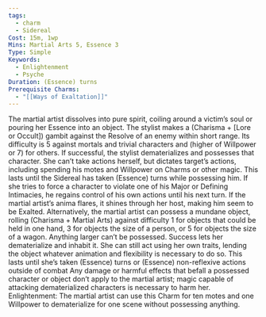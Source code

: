 ```yaml
---
tags:
  - charm
  - Sidereal
Cost: 15m, 1wp
Mins: Martial Arts 5, Essence 3
Type: Simple
Keywords:
  - Enlightenment
  - Psyche
Duration: (Essence) turns
Prerequisite Charms:
  - "[[Ways of Exaltation]]"
---
```

The martial artist dissolves into pure spirit, coiling around a victim’s soul or pouring her Essence into an object. The stylist makes a (Charisma + [Lore or Occult]) gambit against the Resolve of an enemy within short range. Its difficulty is 5 against mortals and trivial characters and (higher of Willpower or 7) for others. If successful, the stylist dematerializes and possesses that character. She can’t take actions herself, but dictates target’s actions, including spending his motes and Willpower on Charms or other magic. This lasts until the Sidereal has taken (Essence) turns while possessing him. If she tries to force a character to violate one of his Major or Defining Intimacies, he regains control of his own actions until his next turn. If the martial artist’s anima flares, it shines through her host, making him seem to be Exalted. Alternatively, the martial artist can possess a mundane object, rolling (Charisma + Martial Arts) against difficulty 1 for objects that could be held in one hand, 3 for objects the size of a person, or 5 for objects the size of a wagon. Anything larger can’t be possessed. Success lets her dematerialize and inhabit it. She can still act using her own traits, lending the object whatever animation and flexibility is necessary to do so. This lasts until she’s taken (Essence) turns or (Essence) non-reflexive actions outside of combat Any damage or harmful effects that befall a possessed character or object don’t apply to the martial artist; magic capable of attacking dematerialized characters is necessary to harm her. Enlightenment: The martial artist can use this Charm for ten motes and one Willpower to dematerialize for one scene without possessing anything.